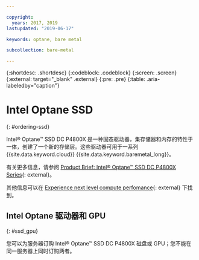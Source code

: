 ```yaml
---

copyright:
  years: 2017, 2019
lastupdated: "2019-06-17"

keywords: optane, bare metal

subcollection: bare-metal

---
```


{:shortdesc: .shortdesc}
{:codeblock: .codeblock}
{:screen: .screen}
{:external: target="_blank" .external}
{:pre: .pre}
{:table: .aria-labeledby="caption"}

# Intel Optane SSD
{: #ordering-ssd}

Intel® Optane™ SSD DC P4800X 是一种固态驱动器，集存储器和内存的特性于一体，创建了一个新的存储层。这些驱动器可用于一系列 {{site.data.keyword.cloud}} {{site.data.keyword.baremetal_long}}。

有关更多信息，请参阅 [Product Brief: Intel® Optane™ SSD DC P4800X Series](https://www.intel.com/content/www/us/en/solid-state-drives/optane-ssd-dc-p4800x-brief.html){: external}。

其他信息可以在 [Experience next level compute perfomance](https://www.ibm.com/cloud/bare-metal-servers/intel){: external} 下找到。

## Intel Optane 驱动器和 GPU
{: #ssd_gpu}

您可以为服务器订购 Intel® Optane™ SSD DC P4800X 磁盘或 GPU；您不能在同一服务器上同时订购两者。
